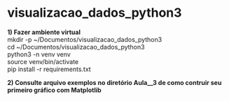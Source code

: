 # visualizacao_dados_python3


**1) Fazer ambiente virtual**  
mkdir -p ~/Documentos/visualizacao_dados_python3  
cd ~/Documentos/visualizacao_dados_python3  
python3 -n venv venv  
source venv/bin/activate  
pip install -r requirements.txt


**2) Consulte arquivo exemplos no diretório Aula__3 de como contruir seu primeiro gráfico com Matplotlib**


